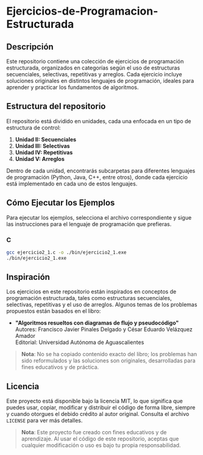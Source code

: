 # Ejercicios-de-Programacion-Estructurada

## Descripción
Este repositorio contiene una colección de ejercicios de programación estructurada, organizados en categorías según el uso de estructuras secuenciales, selectivas, repetitivas y arreglos. Cada ejercicio incluye soluciones originales en distintos lenguajes de programación, ideales para aprender y practicar los fundamentos de algoritmos.

## Estructura del repositorio
El repositorio está dividido en unidades, cada una enfocada en un tipo de estructura de control:

1. **Unidad II: Secuenciales**
2. **Unidad III: Selectivas**
3. **Unidad IV: Repetitivas**
4. **Unidad V: Arreglos**

Dentro de cada unidad, encontrarás subcarpetas para diferentes lenguajes de programación (Python, Java, C++, entre otros), donde cada ejercicio está implementado en cada uno de estos lenguajes.

## Cómo Ejecutar los Ejemplos

Para ejecutar los ejemplos, selecciona el archivo correspondiente y sigue las instrucciones para el lenguaje de programación que prefieras.

### C
   ```bash
   gcc ejercicio2_1.c -o ./bin/ejercicio2_1.exe
   ./bin/ejercicio2_1.exe
   ```
<!-- ### Python
   ```bash
   python ejercicio1.py
   ``` -->

## Inspiración

Los ejercicios en este repositorio están inspirados en conceptos de programación estructurada, tales como estructuras secuenciales, selectivas, repetitivas y el uso de arreglos. Algunos temas de los problemas propuestos están basados en el libro:

- **"Algoritmos resueltos con diagramas de flujo y pseudocódigo"**  
  Autores: Francisco Javier Pinales Delgado y César Eduardo Velázquez Amador  
  Editorial: Universidad Autónoma de Aguascalientes

> **Nota**: No se ha copiado contenido exacto del libro; los problemas han sido reformulados y las soluciones son originales, desarrolladas para fines educativos y de práctica.

## Licencia

Este proyecto está disponible bajo la licencia MIT, lo que significa que puedes usar, copiar, modificar y distribuir el código de forma libre, siempre y cuando otorgues el debido crédito al autor original. Consulta el archivo `LICENSE` para ver más detalles.

> **Nota**: Este proyecto fue creado con fines educativos y de aprendizaje. Al usar el código de este repositorio, aceptas que cualquier modificación o uso es bajo tu propia responsabilidad.